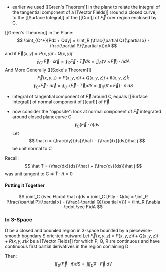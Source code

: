 - earlier we used [[Green's Theorem]] in the plane to relate the integral of the tangential component of a [[Vector Fields]] around a closed curve, to the [[Surface Integral]] of the [[Curl]] of $\vec F$ over region enclosed by C.

[[Green's Theorem]] in the Plane:
$$ \oint_{C^+}[Pdx + Qdy] = \iint_R (\frac{\partial Q}{\partial x} - \frac{\partial P}{\partial y})dA  $$
and if $\vec F(x,y) = P(x,y)\hat i + Q(x,y)\hat j$
$$ \oint_{C^+}\vec F\cdot d\vec r = \oint_C \vec F\cdot \vec T ds = \iint_R (\nabla \times \vec F) \cdot\hat n dA $$
And More Generally ([[Stoke's Theorem]])
$$ \vec F(x,y,z) = P(x,y,x)\hat i + Q(x,y,z)\hat j + R(x,y,z)\hat k $$
$$ \oint_{C^+}\vec F\cdot d\vec r = \oint_{C^+}(\vec F\cdot \vec T) dS = \iint_R (\nabla \times \vec F)\cdot \hat n\; dS  $$
- integral of tangential component of $\vec F$ around C, equals [[Surface Integral]] of normal component of [[curl]] of $\vec F$

- now consider the "opposite": look at normal component of $\vec F$ integrated around closed plane curve C
$$ \oint_C (\vec F\cdot \hat n)ds $$
Let
$$ \hat n = (\frac{dy}{ds})\hat i - (\frac{dx}{ds})\hat j $$
be unit normal to C

Recall:
$$ \hat T = (\frac{dx}{ds})\hat i + (\frac{dy}{ds})\hat j $$
was unit tangent to C
=> $\hat T\cdot \hat n = 0$

#### Putting it Together
$$ \oint_C (\vec F\cdot \hat n)ds = \oint_C [Pdy - Qdx] = \iint_R [\frac{\partial P}{\partial x} - (\frac{-\partial Q}{\partial y})] = \iint_R (\nabla \cdot \vec F)dA $$
### In 3-Space
D be a closed and bounded region in 3-space bounded by a piecewise-smooth boundary S oriented outward
Let $\vec F(x,y,z) = P(x,y,z)\hat i + Q(x,y,z)\hat j + R(x,y,z)\hat k$
be a [[Vector Fields]] for which P, Q, R are continuous and have continuous first partial derivatives in the region containing D

Then:
$$ \iint_S(\vec F\cdot \hat n)dS = \iiint_D\nabla\cdot \vec F\; dV $$
